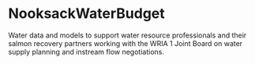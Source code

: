 # NooksackWaterBudget
Water data and models to support water resource professionals and their salmon recovery partners working with the WRIA 1 Joint Board on water supply planning and instream flow negotiations.
